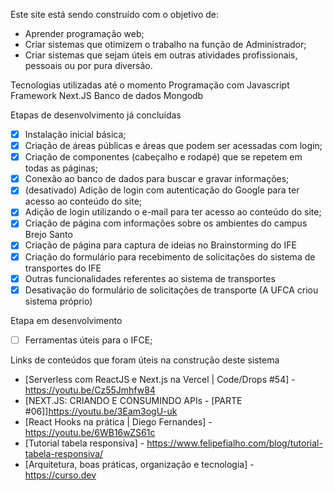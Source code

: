 Este site está sendo construído com o objetivo de:

- Aprender programação web;
- Criar sistemas que otimizem o trabalho na função de Administrador;
- Criar sistemas que sejam úteis em outras atividades profissionais, pessoais ou por pura diversão.

Tecnologias utilizadas até o momento
Programação com Javascript
Framework Next.JS
Banco de dados Mongodb

Etapas de desenvolvimento já concluídas

- [x] Instalação inicial básica;
- [x] Criação de áreas públicas e áreas que podem ser acessadas com login;
- [x] Criação de componentes (cabeçalho e rodapé) que se repetem em todas as páginas;
- [x] Conexão ao banco de dados para buscar e gravar informações;
- [x] (desativado) Adição de login com autenticação do Google para ter acesso ao conteúdo do site;
- [x] Adição de login utilizando o e-mail para ter acesso ao conteúdo do site;
- [x] Criação de página com informações sobre os ambientes do campus Brejo Santo
- [x] Criação de página para captura de ideias no Brainstorming do IFE
- [x] Criação do formulário para recebimento de solicitações do sistema de transportes do IFE
- [x] Outras funcionalidades referentes ao sistema de transportes
- [x] Desativação do formulário de solicitações de transporte (A UFCA criou sistema próprio)

Etapa em desenvolvimento

- [ ] Ferramentas úteis para o IFCE;

Links de conteúdos que foram úteis na construção deste sistema

- [Serverless com ReactJS e Next.js na Vercel | Code/Drops #54] - https://youtu.be/Cz55Jmhfw84
- [NEXT.JS: CRIANDO E CONSUMINDO APIs - [PARTE #06]]https://youtu.be/3Eam3ogU-uk
- [React Hooks na prática | Diego Fernandes] - https://youtu.be/6WB16wZS61c
- [Tutorial tabela responsiva] - https://www.felipefialho.com/blog/tutorial-tabela-responsiva/
- [Arquitetura, boas práticas, organização e tecnologia] - https://curso.dev
